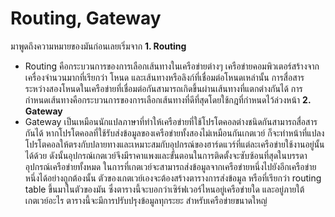 # Routing, Gateway
มาพูดถึงความหมายของมันก่อนเลยเริ่มจาก
**1. Routing**
- Routing คือกระบวนการของการเลือกเส้นทางในเครือข่ายต่างๆ เครือข่ายคอมพิวเตอร์สร้างจากเครื่องจำนวนมากที่เรียกว่า โหนด และเส้นทางหรือลิงก์ที่เชื่อมต่อโหนดเหล่านั้น การสื่อสารระหว่างสองโหนดในเครือข่ายที่เชื่อมต่อกันสามารถเกิดขึ้นผ่านเส้นทางที่แตกต่างกันได้ การกำหนดเส้นทางคือกระบวนการของการเลือกเส้นทางที่ดีที่สุดโดยใช้กฎที่กำหนดไว้ล่วงหน้า
**2. Gateway**
- Gateway เป็นเหมือนนักแปลภาษาที่ทำให้เครือข่ายที่ใช้โปรโตคอลต่างชนิดกันสามารถสื่อสารกันได้ หากโปรโตคอลที่ใช้รับส่งข้อมูลของเครือข่ายทั้งสองไม่เหมือนกันเกตเวย์ ก็จะทำหน้าที่แปลงโปรโตคอลให้ตรงกับปลายทางและเหมาะสมกับอุปกรณ์ของฮาร์ดแวร์ที่แต่ละเครือข่ายใช้งานอยู่นั้นได้ด้วย ดังนั้นอุปกรณ์เกตเวย์จึงมีราคาแพงและขั้นตอนในการติดตั้งจะซับซ้อนที่สุดในบรรดาอุปกรณ์เครือข่ายทั้งหมด
ในการที่เกตเวย์จะสามารถส่งข้อมูลจากเครือข่ายหนึ่งไปยังอีกเครือข่ายหนึ่งได้อย่างถูกต้องนั้น ตัวของเกตเวย์เองจะต้องสร้างตารางการส่งข้อมูล หรือที่เรียกว่า routing table ขึ้นมาในตัวของมัน ซึ่งตารางนี้จะบอกว่าเซิร์ฟเวอร์ไหนอยู่เครือข่ายใด และอยู่ภายใต้เกตเวย์อะไร ตารางนี้จะมีการปรับปรุงข้อมูลทุกระยะ สำหรับเครือข่ายขนาดใหญ่
